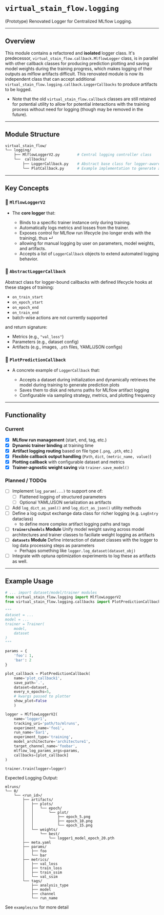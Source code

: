 # `virtual_stain_flow.logging`
(Prototype) Renovated Logger for Centralized MLflow Logging.

---

## Overview

This module contains a refactored and **isolated** logger class. It's predecessor, `virtual_stain_flow.callback.MlflowLogger` class, is in parallel with other callback classes for producing prediction plotting and saving model weights during the training progress, which makes logging of their outputs as mlflow artifacts difficult. This renovated module is now its independent class that can accept additional `virtual_stain_flow.logging.callback.LoggerCallbacks` to produce artifacts to be logged. 
* Note that the old `virtual_stain_flow.callback` classes are still retained for potential utility to allow for potential interactions with the training process without need for logging (though may be removed in the future).

---

## Module Structure

```bash
virtual_stain_flow/
└── logging/
    ├── MlflowLoggerV2.py        # Central logging controller class
    └──  callbacks/
        ├── LoggerCallback.py    # Abstract base class for logger-aware callbacks
        └── PlotCallback.py      # Example implementation to generate and prediction plots that the logger logs as artifactrs
```

---

## Key Concepts

### 🔹 `MlflowLoggerV2`

* The **core logger** that:

  * Binds to a specific trainer instance only during training.
  * Automatically logs metrics and losses from the trainer.
  * Exposes control for MLflow run lifecycle (no longer ends with the training), thus ↵
  * allowing for manual logging by user on parameters, model weights, and artifacts.
  * Accepts a list of `LoggerCallback` objects to extend automated logging behavior.

### 🔹 `AbstractLoggerCallback`

Abstract class for logger-bound callbacks with defined lifecycle hooks at these stages of training:
  * `on_train_start`
  * `on_epoch_start`
  * `on_epoch_end`
  * `on_train_end`
  * batch-wise actions are not currently supported

and return signature:

  * Metrics (e.g., `"val_loss"`)
  * Parameters (e.g., dataset config)
  * Artifacts (e.g., images, `.pth` files, YAML/JSON configs)

### 🔹 `PlotPredictionCallback`

* A concrete example of `LoggerCallback` that:

  * Accepts a dataset during initialization and dynamically retrieves the model during training to generate prediction plots
  * Saves them to disk and returns paths for MLflow artifact logging
  * Configurable via sampling strategy, metrics, and plotting frequency

---
## Functionality
### Current 

* [x] **MLflow run management** (start, end, tag, etc.)
* [x] **Dynamic trainer binding** at training time
* [x] **Artifact logging routing** based on file type (`.png`, `.pth`, etc.)
* [x] **Flexible callback output handling** (`Path`, `dict`, `(metric_name, value)`)
* [x] **Plotting callback** with configurable dataset and metrics
* [x] **Trainer-agnostic weight saving** via `trainer.save_model()`

### Planned / TODOs

* [  ] Implement `log_param(...)` to support one of:
  * [  ] Flattened logging of structured parameters
  * [  ] Optional YAML/JSON serialization as artifacts
* [  ] Add `log_dict_as_yaml()` and `log_dict_as_json()` utility methods
* [  ] Define a log output exchange data class for richer logging (e.g. `LogEntry` dataclass)
    * to define more complex artifact logging paths and tags
* [  ] **`trainers`/`models` Module** Unify model weight saving across model architectures and trainer classes to faciliate weight logging as artifacts
* [  ] **`datasets` Module** Define interaction of dataset classes with the logger to log data processing steps as parameters
  * Perhaps something like `logger.log_dataset(dataset_obj)`
* [  ] Integrate with optuna optimization experiments to log these as artifacts as well. 

---

## Example Usage
```python
# ... import dataset/model/trainer modules
from virtual_stain_flow.logging import MlflowLoggerV2
from virtual_stain_flow.logging.callbacks import PlotPredictionCallback

"""
dataset = ...
model = ...
trainer = Trainer(
    model,
    dataset
)
"""

params = {
    'foo': 1,
    'bar': 2
}

plot_callback = PlotPredictionCallback(
    name='plot_callback1',
    save_path='.',
    dataset=dataset,
    every_n_epochs=5,
    # kwargs passed to plotter
    show_plot=False
    )

logger = MlflowLoggerV2(
    name='logger1',
    tracking_uri='path/to/mlruns',
    experiment_name='foo1',
    run_name='bar1',
    experiment_type='training',
    model_architecture='architecture1',
    target_channel_name='foobar',
    mlflow_log_params_args=params,
    callbacks=[plot_callback]
)

trainer.train(logger=logger)
```

Expected Logging Output:
```
mlruns/
└── 0/                                   
    └── <run_id>/                        
        ├── artifacts/
        │   ├── plots/
        │   │   └── epoch/
        │   │       └── plot/
        │   │           ├── epoch_5.png
        │   │           ├── epoch_10.png
        │   │           └── epoch_15.png
        │   └── weights/
        │       └── best/
        │           └── logger1_model_epoch_20.pth
        ├── meta.yaml
        ├── params/
        │   ├── foo
        │   └── bar
        ├── metrics/
        │   ├── val_loss
        │   ├── train_loss
        │   ├── train_ssim
        │   └── val_ssim
        └── tags/
            ├── analysis_type
            ├── model
            ├── channel
            └── run_name

```

See `examples/xx` for more detail